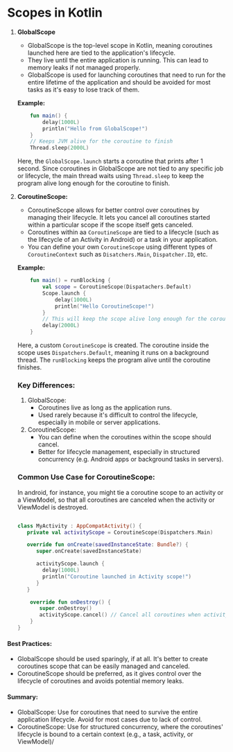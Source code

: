 # Scopes in Kotlin

1. **GlobalScope**
   - GlobalScope is the top-level scope in Kotlin, meaning coroutines launched here are tied to the application's lifecycle.
   - They live until the entire application is running. This can lead to memory leaks if not managed properly.
   - GlobalScope is used for launching coroutines that need to run for the entire lifetime of the application and should be avoided for most tasks as it's easy to lose track of them.

    **Example:**
    ```Kotlin
        fun main() {
            delay(1000L)
            println("Hello from GlobalScope!")
        }    
        // Keeps JVM alive for the coroutine to finish
        Thread.sleep(2000L)
    ```
   Here, the `GlobalScope.launch` starts a coroutine that prints after 1 second. Since coroutines in GlobalScope are not tied to any specific job or lifecycle, the main thread waits using `Thread.sleep` to
    keep the program alive long enough for the coroutine to finish.

2. **CoroutineScope:**
    - CoroutineScope allows for better control over coroutines by managing their lifecycle. It lets you cancel all coroutines started within a particular scope if the scope itself gets canceled.
    - Coroutines within aa `CoroutineScope` are tied to a lifecycle (such as the lifecycle of an Activity in Android) or a task in your application.
    - You can define your own `CoroutineScope` using different types of `CoroutineContext` such as `Disatchers.Main`, `Dispatcher.ID`, etc.
    
    **Example:**
    ```Kotlin
        fun main() = runBlocking {
            val scope = CoroutineScope(Dispatachers.Default)
            Scope.launch {
                delay(1000L)
                println("Hello CoroutineScope!")    
            }    
            // This will keep the scope alive long enough for the coroutine to finish.
            delay(2000L)
        }
    ```
    Here, a custom `CoroutineScope` is created. The coroutine inside the scope uses `Dispatchers.Default`, meaning it runs on a background thread. The `runBlocking` keeps the program alive until the coroutine finishes.

   ### Key Differences:
   1. GlobalScope:
       - Coroutines live as long as the application runs.
       - Used rarely because it's difficult to control the lifecycle, especially in mobile or server applications.
   2. CoroutineScope:
      - You can define when the coroutines within the scope should cancel.
      - Better for lifecycle management, especially in structured concurrency (e.g. Android apps or background tasks in servers).
   
   ### Common Use Case for CoroutineScope:
    In android, for instance, you might tie a coroutine scope to an activity or a ViewModel, so that all coroutines are canceled when the activity or ViewModel is destroyed.

    ```kotlin
    
    class MyActivity : AppCompatActivity() {
       private val activityScope = CoroutineScope(Dispatchers.Main)

       override fun onCreate(savedInstanceState: Bundle?) {
          super.onCreate(savedInstanceState)

          activityScope.launch {
            delay(1000L)
            println("Coroutine launched in Activity scope!")
          }
       }

        override fun onDestroy() {
           super.onDestroy()
           activityScope.cancel() // Cancel all coroutines when activity is destroyed
        }
    }
    ```
#### Best Practices:
- GlobalScope should be used sparingly, if at all. It's better to create coroutines scope that can be easily managed and canceled.
- CoroutineScope should be preferred, as it gives control over the lifecycle of coroutines and avoids potential memory leaks.

#### Summary:
- GlobalScope: Use for coroutines that need to survive the entire application lifecycle. Avoid for most cases due to lack of control.
- CoroutineScope: Use for structured concurrency, where the coroutines' lifecycle is bound to a certain context (e.g., a task, activity, or ViewModel)/